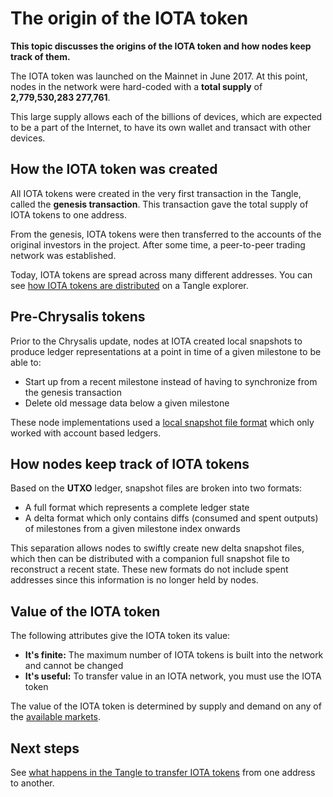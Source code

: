# The origin of the IOTA token

**This topic discusses the origins of the IOTA token and how nodes keep track of them.**

The IOTA token was launched on the Mainnet in June 2017. At this point, nodes in the network were hard-coded with a **total supply** of **2,779,530,283 277,761**.

This large supply allows each of the billions of devices, which are expected to be a part of the Internet, to have its own wallet and transact with other devices.

## How the IOTA token was created

All IOTA tokens were created in the very first transaction in the Tangle, called the **genesis transaction**. This transaction gave the total supply of IOTA tokens to one address.

From the genesis, IOTA tokens were then transferred to the accounts of the original investors in the project. After some time, a peer-to-peer trading network was established.

Today, IOTA tokens are spread across many different addresses. You can see [how IOTA tokens are distributed](https://thetangle.org/statistics/tokens-distribution) on a Tangle explorer.

## Pre-Chrysalis tokens

Prior to the Chrysalis update, nodes at IOTA created local snapshots to produce ledger representations at a point in time of a given milestone to be able to:

- Start up from a recent milestone instead of having to synchronize from the genesis transaction
- Delete old message data below a given milestone

These node implementations used a [local snapshot file format](https://github.com/iotaledger/iri-ls-sa-merger/tree/351020d3b5e342b6e9a41f2868575ab7ff8c251c#generating-an-export-file-from-a-localsnapshots-db) which only worked with account based ledgers.

## How nodes keep track of IOTA tokens

Based on the **UTXO** ledger, snapshot files are broken into two formats:

- A full format which represents a complete ledger state
- A delta format which only contains diffs (consumed and spent outputs) of milestones from a given milestone index onwards

This separation allows nodes to swiftly create new delta snapshot files, which then can be distributed with a companion full snapshot file to reconstruct a recent state. These new formats do not include spent addresses since this information is no longer held by nodes.

## Value of the IOTA token

The following attributes give the IOTA token its value:

- **It's finite:** The maximum number of IOTA tokens is built into the network and cannot be changed
- **It's useful:** To transfer value in an IOTA network, you must use the IOTA token

The value of the IOTA token is determined by supply and demand on any of the [available markets](https://www.iota.org/get-started/buy-iota).

## Next steps

See [what happens in the Tangle to transfer IOTA tokens](../the-tangle/how-transfer-tokens.md) from one address to another.

